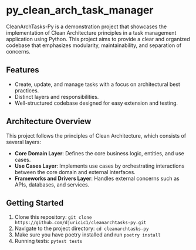# py_clean_arch_task_manager

CleanArchTasks-Py is a demonstration project that showcases the implementation of Clean Architecture principles in a task management application using Python. This project aims to provide a clear and organized codebase that emphasizes modularity, maintainability, and separation of concerns.


## Features

- Create, update, and manage tasks with a focus on architectural best practices.
- Distinct layers and responsibilities.
- Well-structured codebase designed for easy extension and testing.


## Architecture Overview

This project follows the principles of Clean Architecture, which consists of several layers:

- **Core Domain Layer**: Defines the core business logic, entities, and use cases.
- **Use Cases Layer**: Implements use cases by orchestrating interactions between the core domain and external interfaces.
- **Frameworks and Drivers Layer**: Handles external concerns such as APIs, databases, and services.


## Getting Started

1. Clone this repository: `git clone https://github.com/djuricic1/cleanarchtasks-py.git`
2. Navigate to the project directory: `cd cleanarchtasks-py`
3. Make sure you have poetry installed and run `poetry install`
4. Running tests: `pytest tests`

